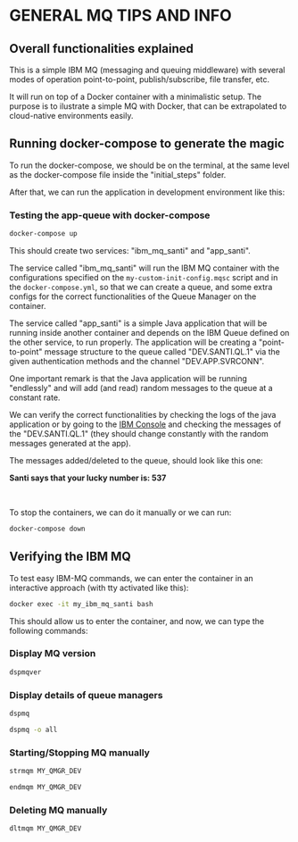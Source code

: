 # GENERAL MQ TIPS AND INFO

## Overall functionalities explained

This is a simple IBM MQ (messaging and queuing middleware) with several modes of operation point-to-point, publish/subscribe, file transfer, etc.<br>

It will run on top of a Docker container with a minimalistic setup. The purpose is to ilustrate a simple MQ with Docker, that can be extrapolated to cloud-native environments easily.<br>

## Running docker-compose to generate the magic

To run the docker-compose, we should be on the terminal, at the same level as the docker-compose file inside the "initial_steps" folder. <br>

After that, we can run the application in development environment like this:

### Testing the app-queue with docker-compose

```bash
docker-compose up
```

This should create two services: "ibm_mq_santi" and "app_santi". <br>

The service called "ibm_mq_santi" will run the IBM MQ container with the configurations specified on the `my-custom-init-config.mqsc` script and in the `docker-compose.yml`, so that we can create a queue, and some extra configs for the correct functionalities of the Queue Manager on the container. <br>

The service called "app_santi" is a simple Java application that will be running inside another container and depends on the IBM Queue defined on the other service, to run properly. The application will be creating a "point-to-point" message structure to the queue called "DEV.SANTI.QL.1" via the given authentication methods and the channel "DEV.APP.SVRCONN".<br>

One important remark is that the Java application will be running "endlessly" and will add (and read) random messages to the queue at a constant rate.<br>

We can verify the correct functionalities by checking the logs of the java application or by going to the [IBM Console](https://localhost:9443/ibmmq/console) and checking the messages of the "DEV.SANTI.QL.1" (they should change constantly with the random messages generated at the app). <br>

The messages added/deleted to the queue, should look like this one:

**Santi says that your lucky number is: 537**

<br>

To stop the containers, we can do it manually or we can run:

```bash
docker-compose down
```

## Verifying the IBM MQ

To test easy IBM-MQ commands, we can enter the container in an interactive
approach (with tty activated like this):

```bash
docker exec -it my_ibm_mq_santi bash
```

This should allow us to enter the container, and now, we can type the following
commands:

### Display MQ version

```bash
dspmqver
```

### Display details of queue managers

```bash
dspmq
```

```bash
dspmq -o all
```

### Starting/Stopping MQ manually

```bash
strmqm MY_QMGR_DEV
```

```bash
endmqm MY_QMGR_DEV
```

### Deleting MQ manually

```bash
dltmqm MY_QMGR_DEV
```
